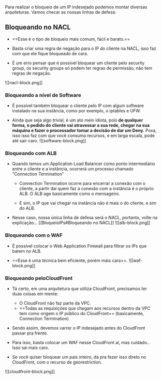 Para realizar o bloqueio de um IP indesejado podemos montar diversas arquiteturas. Vamos checar as nossas linhas de defesa:


## Bloqueando no NACL 
- ==Esse é o tipo de bloqueio mais comum, fácil e barato.==

- Basta criar uma regra de negação para o IP do cliente na NACL, isso faz com que ele fique bloqueado de cara.

- É um erro pensar que é possível bloquear um cliente pelo security group, os security groups só podem ter regras de permissão, não tem regras de negação.

![[nacl-block.png]]


### Bloqueando a nível de Software
- É possível também bloquear o cliente pelo IP com algum software instalado na sua instância, como por exemplo, o iptables e UFW.

- Ainda que seja algo trivial, é um ato meio idiota, pois **de qualquer forma, o pedido do cliente vai atravessar a sua rede, chegar na sua máquina e fazer o processador tomar a decisão de dar um Deny.** Poxa, isso isso faz com que você consuma recursos, e em larga escala, pode até sair caro.
![[software-block.png]]

### Bloqueando com ALB
- Quando temos um Application Load Balancer como ponto intermediário entre o cliente e a instância, ocorrerá um processo chamado "Connection Termination"
	
	- Connection Termination ocorre para encerrar a conexão com o cliente, a partir daí quem faz a conexão com a instância é o próprio ALB. O ALB age basicamente como o mensageiro.
	
	- E sim, o IP que vai chegar na instância não é mais o do cliente, e sim do ALB.

- Nesse caso, nossa única linha de defesa será o NACL, portanto, volte na explicação... [[BloqueioIPs#Bloqueando no NACL]]
![[alb-block.png]]


### Bloqueando com o WAF
- É possível colocar o Web Application Firewall para filtrar os IPs que batem no ALB.

- ==Esse é uma técnica bem eficiente, porém mais cara==.
![[waf-block.png]]

### Bloqueando peloCloudFront
- Tá certo, em uma arquitetura que utiliza CloudFront, precisamos ter duas coisas em mente: 
	- O CloudFront não faz parte da VPC. 
	- ==Todas as requisições que chegam aos recursos dentro da VPC tem como origem o IP público do CloudFront== (basicamente, Connection Termination)

- Sendo assim, devemos varrer o IP indesejado antes do CloudFront passar pra frente.

- Para isso, basta colocar um WAF nesse CloudFront aí, mas cuidado... Isso sai mais caro.

- Se você quiser bloquear um país inteiro, da pra fazer isso direto no CloudFront, com o recurso de georestriction.

![[cloudfront-block.png]]

